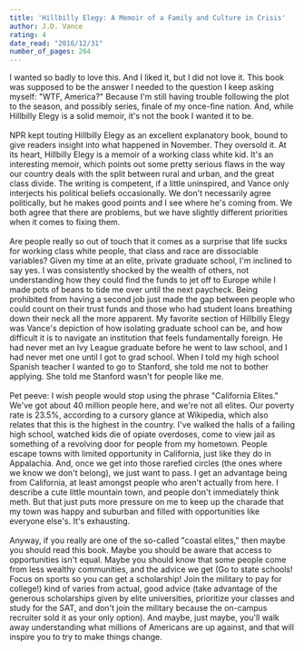 ```yaml
---
title: 'Hillbilly Elegy: A Memoir of a Family and Culture in Crisis'
author: J.D. Vance
rating: 4
date_read: "2016/12/31"
number_of_pages: 264
---
```


I wanted so badly to love this. And I liked it, but I did not love it. This book was supposed to be the answer I needed to the question I keep asking myself: "WTF, America?" Because I'm still having trouble following the plot to the season, and possibly series, finale of my once-fine nation. And, while Hillbilly Elegy is a solid memoir, it's not the book I wanted it to be.<br/><br/>NPR kept touting Hillbilly Elegy as an excellent explanatory book, bound to give readers insight into what happened in November. They oversold it. At its heart, Hillbilly Elegy is a memoir of a working class white kid. It's an interesting memoir, which points out some pretty serious flaws in the way our country deals with the split between rural and urban, and the great class divide. The writing is competent, if a little uninspired, and Vance only interjects his political beliefs occasionally. We don't necessarily agree politically, but he makes good points and I see where he's coming from. We both agree that there are problems, but we have slightly different priorities when it comes to fixing them.<br/><br/>Are people really so out of touch that it comes as a surprise that life sucks for working class white people, that class and race are dissociable variables? Given my time at an elite, private graduate school, I'm inclined to say yes. I was consistently shocked by the wealth of others, not understanding how they could find the funds to jet off to Europe while I made pots of beans to tide me over until the next paycheck. Being prohibited from having a second job just made the gap between people who could count on their trust funds and those who had student loans breathing down their neck all the more apparent. My favorite section of Hillbilly Elegy was Vance's depiction of how isolating graduate school can be, and how difficult it is to navigate an institution that feels fundamentally foreign. He had never met an Ivy League graduate before he went to law school, and I had never met one until I got to grad school. When I told my high school Spanish teacher I wanted to go to Stanford, she told me not to bother applying. She told me Stanford wasn't for people like me.<br/><br/>Pet peeve: I wish people would stop using the phrase "California Elites." We've got about 40 million people here, and we're not all elites. Our poverty rate is 23.5%, according to a cursory glance at Wikipedia, which also relates that this is the highest in the country. I've walked the halls of a failing high school, watched kids die of opiate overdoses, come to view jail as something of a revolving door for people from my hometown. People escape towns with limited opportunity in California, just like they do in Appalachia. And, once we get into those rarefied circles (the ones where we know we don't belong), we just want to pass. I get an advantage being from California, at least amongst people who aren't actually from here. I describe a cute little mountain town, and people don't immediately think meth. But that just puts more pressure on me to keep up the charade that my town was happy and suburban and filled with opportunities like everyone else's. It's exhausting.<br/><br/>Anyway, if you really are one of the so-called "coastal elites," then maybe you should read this book. Maybe you should be aware that access to opportunities isn't equal. Maybe you should know that some people come from less wealthy communities, and the advice we get (Go to state schools! Focus on sports so you can get a scholarship! Join the military to pay for college!) kind of varies from actual, good advice (take advantage of the generous scholarships given by elite universities, prioritize your classes and study for the SAT, and don't join the military because the on-campus recruiter sold it as your only option). And maybe, just maybe, you'll walk away understanding what millions of Americans are up against, and that will inspire you to try to make things change.<br/>